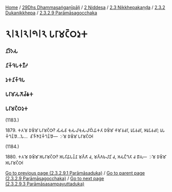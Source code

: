 
[Home](/) / [29Dhs Dhammasaṅgaṇīpāḷi](../../../../../29Dhs.md) / [2 Niddesa](../../../../2.md) / [2.3 Nikkhepakaṇḍa](../../../2.3.md) / [2.3.2 Dukanikkhepa](../../2.3.2.md) / [2.3.2.9 Parāmāsagocchaka](../2.3.2.9.md)

# 𑁨𑁇𑁩𑁇𑁨𑁇𑁯𑁇𑁨 𑀧𑀭𑀸𑀫𑀝𑁆𑀞𑀤𑀼𑀓

### 𑀦𑀺𑀤𑁆𑀤𑁂𑀲

### 𑀦𑀺𑀓𑁆𑀔𑁂𑀧𑀓𑀡𑁆𑀟

### 𑀤𑀼𑀓𑀦𑀺𑀓𑁆𑀔𑁂𑀧

### 𑀧𑀭𑀸𑀫𑀸𑀲𑀕𑁄𑀘𑁆𑀙𑀓

### 𑀧𑀭𑀸𑀫𑀝𑁆𑀞𑀤𑀼𑀓

(1183.)

1879\. 𑀓𑀢𑀫𑁂 𑀥𑀫𑁆𑀫𑀸 𑀧𑀭𑀸𑀫𑀝𑁆𑀞𑀸? 𑀲𑀸𑀲𑀯𑀸 𑀓𑀼𑀲𑀮𑀸𑀓𑀼𑀲𑀮𑀸𑀩𑁆𑀬𑀸𑀓𑀢𑀸 𑀥𑀫𑁆𑀫𑀸 𑀓𑀸𑀫𑀸𑀯𑀘𑀭𑀸, 𑀭𑀽𑀧𑀸𑀯𑀘𑀭𑀸, 𑀅𑀭𑀽𑀧𑀸𑀯𑀘𑀭𑀸; 𑀭𑀽𑀧𑀓𑁆𑀔𑀦𑁆𑀥𑁄…𑀧𑁂…  𑀯𑀺𑀜𑁆𑀜𑀸𑀡𑀓𑁆𑀔𑀦𑁆𑀥𑁄—  𑀇𑀫𑁂 𑀥𑀫𑁆𑀫𑀸 𑀧𑀭𑀸𑀫𑀝𑁆𑀞𑀸𑁇

(1184.)

1880\. 𑀓𑀢𑀫𑁂 𑀥𑀫𑁆𑀫𑀸 𑀅𑀧𑀭𑀸𑀫𑀝𑁆𑀞𑀸? 𑀅𑀧𑀭𑀺𑀬𑀸𑀧𑀦𑁆𑀦𑀸 𑀫𑀕𑁆𑀕𑀸 𑀘, 𑀫𑀕𑁆𑀕𑀨𑀮𑀸𑀦𑀺 𑀘, 𑀅𑀲𑀗𑁆𑀔𑀢𑀸 𑀘 𑀥𑀸𑀢𑀼—  𑀇𑀫𑁂 𑀥𑀫𑁆𑀫𑀸 𑀅𑀧𑀭𑀸𑀫𑀝𑁆𑀞𑀸𑁇

[Go to previous page (2.3.2.9.1 Parāmāsaduka)](2.3.2.9.1.md) / [Go to parent page (2.3.2.9 Parāmāsagocchaka)](../2.3.2.9.md) / [Go to next page (2.3.2.9.3 Parāmāsasampayuttaduka)](2.3.2.9.3.md)


